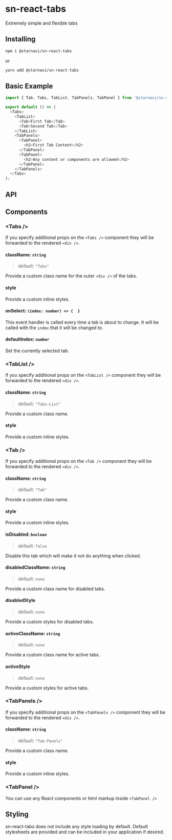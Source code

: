 # sn-react-tabs
Extremely simple and flexible tabs

## Installing

```bash
npm i @starnavi/sn-react-tabs
```
or

```bash
yarn add @starnavi/sn-react-tabs
```

## Basic Example

```js
import { Tab, Tabs, TabList, TabPanels, TabPanel } from '@starnavi/sn-react-tabs';

export default () => (
  <Tabs>
    <TabList>
      <Tab>First Tab</Tab>
      <Tab>Second Tab</Tab>
    </TabList>
    <TabPanels>
      <TabPanel>
        <h2>First Tab Content</h2>
      </TabPanel>
      <TabPanel>
        <h2>Any content or components are allowed</h2>
      </TabPanel>
    </TabPanels>
  </Tabs>
);
```

## API

## Components

### &lt;Tabs /&gt;

If you specify additional props on the `<Tabs />` component they will be forwarded to the rendered `<div />`.

#### className: `string`

> default: `"Tabs"`

Provide a custom class name for the outer `<div />` of the tabs.

#### style

Provide a custom inline styles.

#### onSelect: `(index: number) => {  }`

This event handler is called every time a tab is about to change. It will be called with the `index` that it will be changed to.

#### defaultIndex: `number`

Set the currently selected tab.

### &lt;TabList /&gt;

If you specify additional props on the `<TabList />` component they will be forwarded to the rendered `<div />`.

#### className: `string`

> default: `"Tabs-List"`

Provide a custom class name.

#### style

Provide a custom inline styles.

### &lt;Tab /&gt;

If you specify additional props on the `<Tab />` component they will be forwarded to the rendered `<div />`.

#### className: `string`

> default: `"Tab"`

Provide a custom class name.

#### style

Provide a custom inline styles.

#### isDisabled: `boolean`

> default: `false`

Disable this tab which will make it not do anything when clicked.

#### disabledClassName: `string`

> default: `none`

Provide a custom class name for disabled tabs.

#### disabledStyle

> default: `none`

Provide a custom styles for disabled tabs.

#### activeClassName: `string`

> default: `none`

Provide a custom class name for active tabs.

#### activeStyle

> default: `none`

Provide a custom styles for active tabs.

### &lt;TabPanels /&gt;

If you specify additional props on the `<TabPanels />` component they will be forwarded to the rendered `<div />`.

#### className: `string`

> default: `"Tab-Panels"`

Provide a custom class name.

#### style

Provide a custom inline styles.

### &lt;TabPanel /&gt;

You can use any React components or html markup inside `<TabPanel />`

## Styling

sn-react-tabs does not include any style loading by default. Default stylesheets are provided and can be included in your application if desired.

